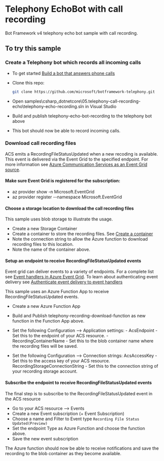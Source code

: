 ﻿# Telephony EchoBot with call recording

Bot Framework v4 telephony echo bot sample with call recording.

## To try this sample

### Create a Telephony bot which records all incoming calls

- To get started [Build a bot that answers phone calls](https://github.com/microsoft/botframework-telephony/blob/main/README.md#documentation-and-samples)
- Clone this repo:

    ```bash
    git clone https://github.com/microsoft/botframework-telephony.git
    ```
- Open samples\csharp_dotnetcore\05.telephony-call-recording-echo\telephony-echo-recording.sln in Visual Studio
- Build and publish telephony-echo-bot-recording to the telephony bot above
- This bot should now be able to record incoming calls.

### Download call recording files

ACS emits a RecordingFileStatusUpdated when a new recoding is available. This event is delivered via the Event Grid to the specified endpoint. For more information see [Azure Communication Services as an Event Grid source](https://docs.microsoft.com/en-us/azure/event-grid/event-schema-communication-services?tabs=event-grid-event-schema). 

#### Make sure Event Grid is registered for the subscription: 
- az provider show -n Microsoft.EventGrid
- az provider register --namespace Microsoft.EventGrid

#### Choose a storage location to download the call recording files
This sample uses blob storage to illustrate the usage. 

- Create a new Storage Container
- Create a container to store the recording files. See [Create a container](https://docs.microsoft.com/en-us/azure/storage/blobs/storage-quickstart-blobs-portal#create-a-container)
- Note the connection string to allow the Azure function to download recording files to this location.
- Note the name of the container above.

#### Setup an endpoint to receive RecordingFileStatusUpdated events 
Event grid can deliver events to a variety of endpoints. For a complete list see [Event handlers in Azure Event Grid](https://docs.microsoft.com/en-us/azure/event-grid/event-handlers). To learn about authenticating event delivery see [Authenticate event delivery to event handlers ](https://docs.microsoft.com/en-us/azure/event-grid/security-authentication)

This sample uses an Azure Function App to receive RecordingFileStatusUpdated events.

- Create a new Azure Function App
- Build and Publish telephony-recording-download-function as new function in the Function App above.
- Set the following Configuration --> Application settings:
        - AcsEndpoint - Set this to the endpoint of your ACS resource.
        - RecordingContainerName - Set this to the blob container name where the recording files will be saved.

- Set the following Configuration --> Connection strings:
        AcsAccessKey - Set this to the access key of your ACS resource.
        RecordingStorageConnectionString - Set this to the connection string of your recording storage account.

#### Subscribe the endpoint to receive RecordingFileStatusUpdated events 

The final step is to subscribe to the RecordingFileStatusUpdated event in the ACS resource
- Go to your ACS resource --> Events
- Create a new Event subscription (+ Event Subscription)
- Choose a name and Filter to Event type `Recording File Status Updated(Preview)`
- Set the endpoint Type as Azure Function and choose the function above.
- Save the new event subscription

The Azure function should now be able to receive notifications and save the recording to the blob container as they become available.
